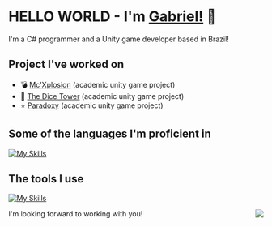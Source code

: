**<h1> HELLO WORLD - I'm [Gabriel!](https://www.linkedin.com/in/gabriel-lucas-couto-santos-9983592b3/) :metal:</h1>**
<p>I'm a C# programmer and a Unity game developer based in Brazil!</p>

**<h2>Project I've worked on</h2>**
* :bomb: [Mc'Xplosion](https://drive.google.com/drive/folders/1j3zoV5jJeWd0vb3aMgJXel94e3J9HzBa?usp=sharing) (academic unity game project)
* :game_die: [The Dice Tower](https://drive.google.com/file/d/1T_CY_Yvc6zse3X6yvfUp-aYPoqnrpuj8/view?usp=sharing) (academic unity game project)
* :star: [Paradoxy](https://paradoxygroup.itch.io/paradoxy) (academic unity game project)

**<h2>Some of the languages I'm proficient in</h2>**
[![My Skills](https://skillicons.dev/icons?i=cs,html,css)](https://skillicons.dev)

**<h2>The tools I use</h2>**
[![My Skills](https://skillicons.dev/icons?i=visualstudio,mysql,unity,vscode,blender)](https://skillicons.dev)

<p>I'm looking forward to working with you!<img align="right" src="https://web.archive.org/web/20090903073236im_/http://geocities.com/whoisceres2/bota.gif" /></p>
